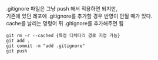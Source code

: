 .gitignore 파일은 그냥 push 해서 적용하면 되지만, </br>
기존에 있던 레포에 .gitignore를 추가할 경우 반영이 안될 때가 있다. </br>
cache를 날리는 명령어 뒤 .gitignore를 추가해주면 됨  </br>

```
git rm -r --cached {특정 디렉터리 경로 지정 가능}
git add .
git commit -m "add .gitignore"
git push
```
